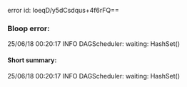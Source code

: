 error id: IoeqD/y5dCsdqus+4f6rFQ==
### Bloop error:

25/06/18 00:20:17 INFO DAGScheduler: waiting: HashSet()
#### Short summary: 

25/06/18 00:20:17 INFO DAGScheduler: waiting: HashSet()